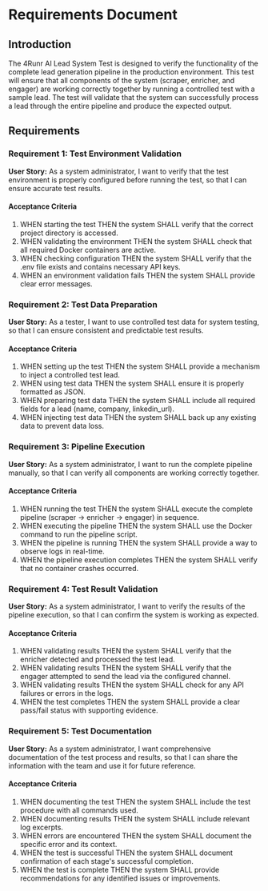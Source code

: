 # Requirements Document

## Introduction

The 4Runr AI Lead System Test is designed to verify the functionality of the complete lead generation pipeline in the production environment. This test will ensure that all components of the system (scraper, enricher, and engager) are working correctly together by running a controlled test with a sample lead. The test will validate that the system can successfully process a lead through the entire pipeline and produce the expected output.

## Requirements

### Requirement 1: Test Environment Validation

**User Story:** As a system administrator, I want to verify that the test environment is properly configured before running the test, so that I can ensure accurate test results.

#### Acceptance Criteria

1. WHEN starting the test THEN the system SHALL verify that the correct project directory is accessed.
2. WHEN validating the environment THEN the system SHALL check that all required Docker containers are active.
3. WHEN checking configuration THEN the system SHALL verify that the .env file exists and contains necessary API keys.
4. WHEN an environment validation fails THEN the system SHALL provide clear error messages.

### Requirement 2: Test Data Preparation

**User Story:** As a tester, I want to use controlled test data for system testing, so that I can ensure consistent and predictable test results.

#### Acceptance Criteria

1. WHEN setting up the test THEN the system SHALL provide a mechanism to inject a controlled test lead.
2. WHEN using test data THEN the system SHALL ensure it is properly formatted as JSON.
3. WHEN preparing test data THEN the system SHALL include all required fields for a lead (name, company, linkedin_url).
4. WHEN injecting test data THEN the system SHALL back up any existing data to prevent data loss.

### Requirement 3: Pipeline Execution

**User Story:** As a system administrator, I want to run the complete pipeline manually, so that I can verify all components are working correctly together.

#### Acceptance Criteria

1. WHEN running the test THEN the system SHALL execute the complete pipeline (scraper → enricher → engager) in sequence.
2. WHEN executing the pipeline THEN the system SHALL use the Docker command to run the pipeline script.
3. WHEN the pipeline is running THEN the system SHALL provide a way to observe logs in real-time.
4. WHEN the pipeline execution completes THEN the system SHALL verify that no container crashes occurred.

### Requirement 4: Test Result Validation

**User Story:** As a system administrator, I want to verify the results of the pipeline execution, so that I can confirm the system is working as expected.

#### Acceptance Criteria

1. WHEN validating results THEN the system SHALL verify that the enricher detected and processed the test lead.
2. WHEN validating results THEN the system SHALL verify that the engager attempted to send the lead via the configured channel.
3. WHEN validating results THEN the system SHALL check for any API failures or errors in the logs.
4. WHEN the test completes THEN the system SHALL provide a clear pass/fail status with supporting evidence.

### Requirement 5: Test Documentation

**User Story:** As a system administrator, I want comprehensive documentation of the test process and results, so that I can share the information with the team and use it for future reference.

#### Acceptance Criteria

1. WHEN documenting the test THEN the system SHALL include the test procedure with all commands used.
2. WHEN documenting results THEN the system SHALL include relevant log excerpts.
3. WHEN errors are encountered THEN the system SHALL document the specific error and its context.
4. WHEN the test is successful THEN the system SHALL document confirmation of each stage's successful completion.
5. WHEN the test is complete THEN the system SHALL provide recommendations for any identified issues or improvements.